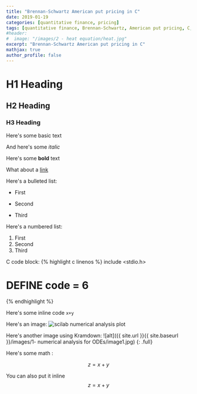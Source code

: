 ```yaml
---
title: "Brennan-Schwartz American put pricing in C"
date: 2019-01-19
categories: [quantitative finance, pricing]
tags: [quantitative finance, Brennan-Schwartz, American put pricing, C, options, pricing]
#header:
#  image: "/images/2 - heat equation/heat.jpg"
excerpt: "Brennan-Schwartz American put pricing in C"
mathjax: true
author_profile: false
---
```


# H1 Heading

## H2 Heading

### H3 Heading

Here's some basic text

And here's some *italic*

Here's some **bold** text

What about a [link](https://github.com/kboct)

Here's a bulleted list:
* First
+ Second
- Third


Here's a numbered list:
1. First
2. Second
3. Third


C code block:
{% highlight c linenos %}
include <stdio.h>
# DEFINE code = 6
{% endhighlight %}


Here's some inline code `x+y`

Here's an image:
<img src="{{ site.url }}{{ site.baseurl }}/images/1- numerical analysis for ODEs/image1.jpg" alt="scilab numerical analysis plot" class="full">


Here's another image using Kramdown:
![alt]({{ site.url }}{{ site.baseurl }}/images/1- numerical analysis for ODEs/image1.jpg)
{: .full}

Here's some math :

$$z=x+y$$

You can also put it inline $$z=x+y$$
